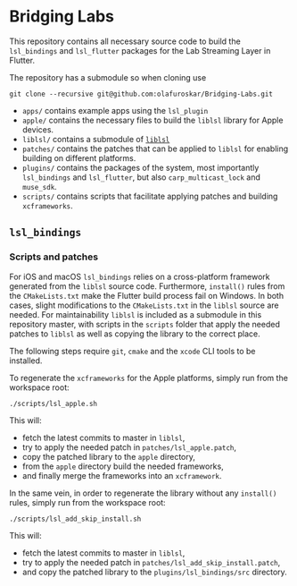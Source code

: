 # Bridging Labs

This repository contains all necessary source code to build the `lsl_bindings` and `lsl_flutter` packages for the Lab Streaming Layer in Flutter.

The repository has a submodule so when cloning use

```
git clone --recursive git@github.com:olafuroskar/Bridging-Labs.git
```

- `apps/` contains example apps using the `lsl_plugin`
- `apple/` contains the necessary files to build the `liblsl` library for Apple devices.
- `liblsl/` contains a submodule of [`liblsl`](https://github.com/sccn/liblsl)
- `patches/` contains the patches that can be applied to `liblsl` for enabling building on different platforms.
- `plugins/` contains the packages of the system, most importantly `lsl_bindings` and `lsl_flutter`, but also `carp_multicast_lock` and `muse_sdk`.
- `scripts/` contains scripts that facilitate applying patches and building `xcframeworks`.

## `lsl_bindings`

### Scripts and patches

For iOS and macOS `lsl_bindings` relies on a cross-platform framework generated from the `liblsl` source code. Furthermore, `install()` rules from the `CMakeLists.txt` make the Flutter build process fail on Windows. In both cases, slight modifications to the `CMakeLists.txt` in the `liblsl` source are needed. For maintainability `liblsl` is included as a submodule in this repository master, with scripts in the `scripts` folder that apply the needed patches to `liblsl` as well as copying the library to the correct place.

The following steps require `git`, `cmake` and the `xcode` CLI tools to be installed.

To regenerate the `xcframeworks` for the Apple platforms, simply run from the workspace root:

```
./scripts/lsl_apple.sh
```

This will:

- fetch the latest commits to master in `liblsl`,
- try to apply the needed patch in `patches/lsl_apple.patch`,
- copy the patched library to the `apple` directory,
- from the `apple` directory build the needed frameworks,
- and finally merge the frameworks into an `xcframework`.

In the same vein, in order to regenerate the library without any `install()` rules, simply run from the workspace root:

```
./scripts/lsl_add_skip_install.sh
```

This will:

- fetch the latest commits to master in `liblsl`,
- try to apply the needed patch in `patches/lsl_add_skip_install.patch`,
- and copy the patched library to the `plugins/lsl_bindings/src` directory.

<!--

  // TODO: Add labels property on stream info: https://github.com/NeuropsyOL/RECORDA/blob/master/liblsl-Java/src/examples/HandleMetaData.java
  // https://github.com/NeuropsyOL/RECORDA/blob/09f68f48b73ad4936caa5cf937d6291b6e6efcb4/liblsl-Java/src/edu/ucsd/sccn/LSL.java#L292

This README describes the package. If you publish this package to pub.dev,
this README's contents appear on the landing page for your package.

For information about how to write a good package README, see the guide for
[writing package pages](https://dart.dev/tools/pub/writing-package-pages).

For general information about developing packages, see the Dart guide for
[creating packages](https://dart.dev/guides/libraries/create-packages)
and the Flutter guide for
[developing packages and plugins](https://flutter.dev/to/develop-packages).

TODO: Put a short description of the package here that helps potential users
know whether this package might be useful for them.

## Features

TODO: List what your package can do. Maybe include images, gifs, or videos.

## Getting started

TODO: List prerequisites and provide or point to information on how to
start using the package.

## Usage

TODO: Include short and useful examples for package users. Add longer examples
to `/example` folder.

```dart
const like = 'sample';
````

## Additional information

TODO: Tell users more about the package: where to find more information, how to
contribute to the package, how to file issues, what response they can expect
from the package authors, and more.
-->
